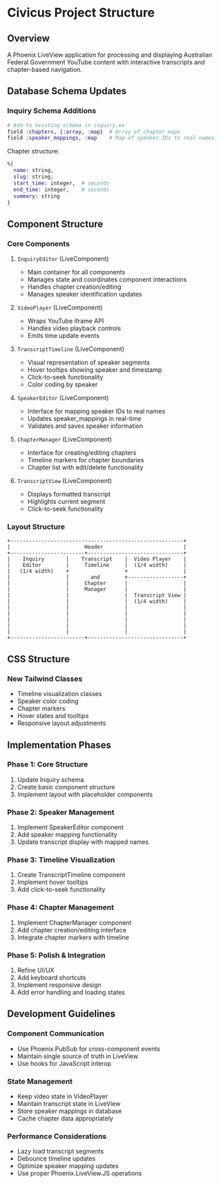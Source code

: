 # Civicus Project Structure

## Overview
A Phoenix LiveView application for processing and displaying Australian Federal Government YouTube content with interactive transcripts and chapter-based navigation.

## Database Schema Updates

### Inquiry Schema Additions
```elixir
# Add to existing schema in inquiry.ex
field :chapters, {:array, :map}  # Array of chapter maps
field :speaker_mappings, :map    # Map of speaker IDs to real names
```

Chapter structure:
```elixir
%{
  name: string,
  slug: string,
  start_time: integer,  # seconds
  end_time: integer,    # seconds
  summary: string
}
```

## Component Structure

### Core Components

1. `InquiryEditor` (LiveComponent)
   - Main container for all components
   - Manages state and coordinates component interactions
   - Handles chapter creation/editing
   - Manages speaker identification updates

2. `VideoPlayer` (LiveComponent)
   - Wraps YouTube iframe API
   - Handles video playback controls
   - Emits time update events

3. `TranscriptTimeline` (LiveComponent)
   - Visual representation of speaker segments
   - Hover tooltips showing speaker and timestamp
   - Click-to-seek functionality
   - Color coding by speaker

4. `SpeakerEditor` (LiveComponent)
   - Interface for mapping speaker IDs to real names
   - Updates speaker_mappings in real-time
   - Validates and saves speaker information

5. `ChapterManager` (LiveComponent)
   - Interface for creating/editing chapters
   - Timeline markers for chapter boundaries
   - Chapter list with edit/delete functionality

6. `TranscriptView` (LiveComponent)
   - Displays formatted transcript
   - Highlights current segment
   - Click-to-seek functionality


### Layout Structure

```
+--------------------------------------------------------+
|                        Header                          |
+------------------------+-------------------------------+
|    Inquiry       |    Transcript    |  Video Player    |
|    Editor        |     Timeline     |  (1/4 width)     |
|   (1/4 width)    +                  +                  |
|                  |       and        +------------------+
|                  |     Chapter      |                  |
|                  |     Manager      |                  |
|                  |                  |  Transcript View |
|                  |                  |  (1/4 width)     |
|                  |                  |                  |
|                  |                  |                  |
|                  |                  |                  |
|                  |                  |                  |  
|                  |                  |                  |
+------------------------+-------------------------------+
```

## CSS Structure

### New Tailwind Classes
- Timeline visualization classes
- Speaker color coding
- Chapter markers
- Hover states and tooltips
- Responsive layout adjustments

## Implementation Phases

### Phase 1: Core Structure
1. Update Inquiry schema
2. Create basic component structure
3. Implement layout with placeholder components

### Phase 2: Speaker Management
1. Implement SpeakerEditor component
2. Add speaker mapping functionality
3. Update transcript display with mapped names

### Phase 3: Timeline Visualization
1. Create TranscriptTimeline component
2. Implement hover tooltips
3. Add click-to-seek functionality

### Phase 4: Chapter Management
1. Implement ChapterManager component
2. Add chapter creation/editing interface
3. Integrate chapter markers with timeline

### Phase 5: Polish & Integration
1. Refine UI/UX
2. Add keyboard shortcuts
3. Implement responsive design
4. Add error handling and loading states

## Development Guidelines

### Component Communication
- Use Phoenix.PubSub for cross-component events
- Maintain single source of truth in LiveView
- Use hooks for JavaScript interop

### State Management
- Keep video state in VideoPlayer
- Maintain transcript state in LiveView
- Store speaker mappings in database
- Cache chapter data appropriately

### Performance Considerations
- Lazy load transcript segments
- Debounce timeline updates
- Optimize speaker mapping updates
- Use proper Phoenix.LiveView.JS operations

